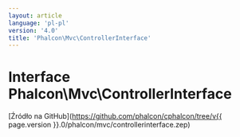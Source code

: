```yaml
---
layout: article
language: 'pl-pl'
version: '4.0'
title: 'Phalcon\Mvc\ControllerInterface'
---
```

# Interface **Phalcon\Mvc\ControllerInterface**

[Źródło na GitHub](https://github.com/phalcon/cphalcon/tree/v{{ page.version }}.0/phalcon/mvc/controllerinterface.zep)